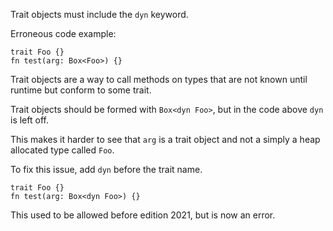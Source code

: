 Trait objects must include the `dyn` keyword.

Erroneous code example:

```edition2021,compile_fail,E782
trait Foo {}
fn test(arg: Box<Foo>) {}
```

Trait objects are a way to call methods on types that are not known until
runtime but conform to some trait.

Trait objects should be formed with `Box<dyn Foo>`, but in the code above
`dyn` is left off.

This makes it harder to see that `arg` is a trait object and not a
simply a heap allocated type called `Foo`.

To fix this issue, add `dyn` before the trait name.

```
trait Foo {}
fn test(arg: Box<dyn Foo>) {}
```

This used to be allowed before edition 2021, but is now an error.

